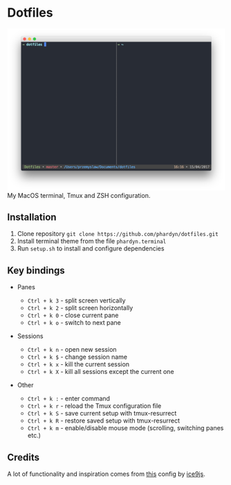# Dotfiles
![terminal](images/terminal.png)
My MacOS terminal, Tmux and ZSH configuration.

## Installation
1. Clone repository `git clone https://github.com/phardyn/dotfiles.git`
2. Install terminal theme from the file `phardyn.terminal`
3. Run `setup.sh` to install and configure dependencies

## Key bindings
- Panes
  - `Ctrl + k 3` - split screen vertically
  - `Ctrl + k 2` - split screen horizontally
  - `Ctrl + k 0` - close current pane
  - `Ctrl + k o` - switch to next pane

- Sessions
  - `Ctrl + k n` - open new session
  - `Ctrl + k $` - change session name
  - `Ctrl + k x` - kill the current session
  - `Ctrl + k X` - kill all sessions except the current one

- Other
  - `Ctrl + k :` - enter command
  - `Ctrl + k r` - reload the Tmux configuration file
  - `Ctrl + k S` - save current setup with tmux-resurrect
  - `Ctrl + k R` - restore saved setup with tmux-resurrect
  - `Ctrl + k m` - enable/disable mouse mode (scrolling, switching panes etc.)

## Credits
A lot of functionality and inspiration comes from [this](https://github.com/ice9js/dragons) config by [ice9js](https://github.com/ice9js).
